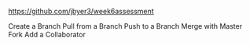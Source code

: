 https://github.com/jbyer3/week6assessment

Create a Branch
Pull from a Branch
Push to a Branch
Merge with Master
Fork
Add a Collaborator